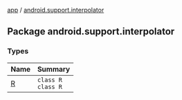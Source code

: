 [app](../index.md) / [android.support.interpolator](./index.md)

## Package android.support.interpolator

### Types

| Name | Summary |
|---|---|
| [R](-r/index.md) | `class R`<br>`class R` |
